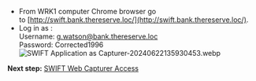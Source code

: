 - From WRK1 computer Chrome browser go to [http://swift.bank.thereserve.loc/](http://swift.bank.thereserve.loc/).
- Log in as :  
    Username: [g.watson@bank.thereserve.loc](mailto:g.watson@bank.thereserve.loc)  
    Password: Corrected1996  
    ![SWIFT Application as Capturer-20240622135930453.webp](app://3ab7024e2e130a5327452b92fac04930bf8a/media/sf_obsidian/Red%20Team%20Capstone%20Challenge/Images/SWIFT%20Application%20as%20Capturer-20240622135930453.webp?1719079170483)

**Next step:** [SWIFT Web Capturer Access](app://obsidian.md/SWIFT%20Web%20Capturer%20Access)
